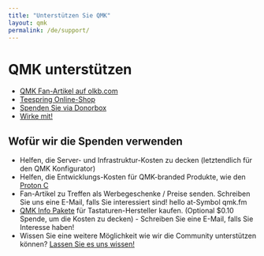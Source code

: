 ```yaml
---
title: "Unterstützen Sie QMK"
layout: qmk
permalink: /de/support/
---
```


# QMK unterstützen

* [QMK Fan-Artikel auf olkb.com](https://olkb.com/parts)
* [Teespring Online-Shop](https://teespring.com/de/stores/qmk)
* [Spenden Sie via Donorbox](https://donorbox.org/qmk)
* [Wirke mit!](https://github.com/qmk/qmk_firmware/issues)

## Wofür wir die Spenden verwenden

* Helfen, die Server- und Infrastruktur-Kosten zu decken (letztendlich für den QMK Konfigurator)
* Helfen, die Entwicklungs-Kosten für QMK-branded Produkte, wie den [Proton C](https://qmk.fm/proton-c)
* Fan-Artikel zu Treffen als Werbegeschenke / Preise senden. Schreiben Sie uns eine E-Mail, falls Sie interessiert sind! hello at-Symbol qmk.fm
* [QMK Info Pakete](https://i.imgur.com/EoXgApN.png) für Tastaturen-Hersteller kaufen. (Optional $0.10 Spende, um die Kosten zu decken) - Schreiben Sie eine E-Mail, falls Sie Interesse haben!
* Wissen Sie eine weitere Möglichkeit wie wir die Community unterstützen können? [Lassen Sie es uns wissen!](https://github.com/qmk/qmk.fm/issues)
